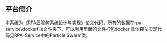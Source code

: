 ## 平台简介

本系统为《RPA云服务系统设计与实现》论文代码，所有的数据在rpa-service\dockerfile文件夹下，可以利用里面的文件打包docker
具体算法实现代码见RPA-Service中的Particle Swarm类。